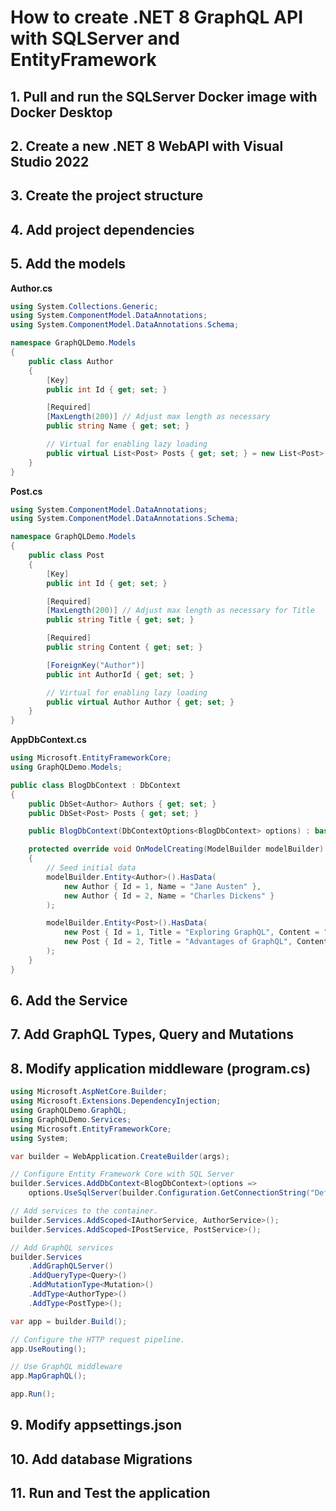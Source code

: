 # How to create .NET 8 GraphQL API with SQLServer and EntityFramework

## 1. Pull and run the SQLServer Docker image with Docker Desktop



## 2. Create a new .NET 8 WebAPI with Visual Studio 2022



## 3. Create the project structure



## 4. Add project dependencies 



## 5. Add the models

**Author.cs**

```csharp
using System.Collections.Generic;
using System.ComponentModel.DataAnnotations;
using System.ComponentModel.DataAnnotations.Schema;

namespace GraphQLDemo.Models
{
    public class Author
    {
        [Key]
        public int Id { get; set; }

        [Required]
        [MaxLength(200)] // Adjust max length as necessary
        public string Name { get; set; }

        // Virtual for enabling lazy loading
        public virtual List<Post> Posts { get; set; } = new List<Post>();
    }
}
```

**Post.cs**

```csharp
using System.ComponentModel.DataAnnotations;
using System.ComponentModel.DataAnnotations.Schema;

namespace GraphQLDemo.Models
{
    public class Post
    {
        [Key]
        public int Id { get; set; }

        [Required]
        [MaxLength(200)] // Adjust max length as necessary for Title
        public string Title { get; set; }

        [Required]
        public string Content { get; set; }

        [ForeignKey("Author")]
        public int AuthorId { get; set; }

        // Virtual for enabling lazy loading
        public virtual Author Author { get; set; }
    }
}
```

**AppDbContext.cs**

```csharp
using Microsoft.EntityFrameworkCore;
using GraphQLDemo.Models;

public class BlogDbContext : DbContext
{
    public DbSet<Author> Authors { get; set; }
    public DbSet<Post> Posts { get; set; }

    public BlogDbContext(DbContextOptions<BlogDbContext> options) : base(options) { }

    protected override void OnModelCreating(ModelBuilder modelBuilder)
    {
        // Seed initial data
        modelBuilder.Entity<Author>().HasData(
            new Author { Id = 1, Name = "Jane Austen" },
            new Author { Id = 2, Name = "Charles Dickens" }
        );

        modelBuilder.Entity<Post>().HasData(
            new Post { Id = 1, Title = "Exploring GraphQL", Content = "GraphQL offers a more efficient way to design web APIs.", AuthorId = 1 },
            new Post { Id = 2, Title = "Advantages of GraphQL", Content = "One major advantage of GraphQL is it allows clients to request exactly what they need.", AuthorId = 1 }
        );
    }
}
```


## 6. Add the Service


## 7. Add GraphQL Types, Query and Mutations


## 8. Modify application middleware (program.cs)

```csharp
using Microsoft.AspNetCore.Builder;
using Microsoft.Extensions.DependencyInjection;
using GraphQLDemo.GraphQL;
using GraphQLDemo.Services;
using Microsoft.EntityFrameworkCore;
using System;

var builder = WebApplication.CreateBuilder(args);

// Configure Entity Framework Core with SQL Server
builder.Services.AddDbContext<BlogDbContext>(options =>
    options.UseSqlServer(builder.Configuration.GetConnectionString("DefaultConnection")));

// Add services to the container.
builder.Services.AddScoped<IAuthorService, AuthorService>();
builder.Services.AddScoped<IPostService, PostService>();

// Add GraphQL services
builder.Services
    .AddGraphQLServer()
    .AddQueryType<Query>()
    .AddMutationType<Mutation>()
    .AddType<AuthorType>()
    .AddType<PostType>();

var app = builder.Build();

// Configure the HTTP request pipeline.
app.UseRouting();

// Use GraphQL middleware
app.MapGraphQL();

app.Run();
```

## 9. Modify appsettings.json



## 10. Add database Migrations



## 11. Run and Test the application




